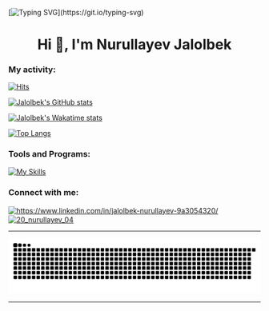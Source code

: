 [![Typing SVG](https://readme-typing-svg.demolab.com?font=Fira+Code&pause=1000&random=false&width=435&lines=Hi+👋+,+I'm+Nurullayev+Jalolbek;PHP+Forewer;Who+wants+to+change+the+world;With+making+fantastic+apps!)](https://git.io/typing-svg)

<h1 align="center">Hi 👋, I'm Nurullayev Jalolbek </h1>




### My activity:
[![Hits](https://hits.sh/github.com/Nurullayev-php.svg)](https://hits.sh/github.com/Nurullayev-php/)


[![Jalolbek's GitHub stats](https://github-readme-stats.vercel.app/api?username=Nurullayev-php&count_private=true&show_icons=true&theme=react)](#)

[![Jalolbek's Wakatime stats](https://github-readme-stats.vercel.app/api/wakatime?username=Nurullayev&layout=compact&theme=react)](https://wakatime.com/@Nurullayev)

[![Top Langs](https://github-readme-stats.vercel.app/api/top-langs/?username=Nurullayev-php&layout=compact&theme=react&langs_count=7)](#)



### Tools and Programs:
[![My Skills](https://skillicons.dev/icons?i=php,python,c,mysql,linux,bash,git,github,html,css,bootstrap,vscode,postman)](https://github.com/Aminovjamshid)





<h3 align="left">Connect with me:</h3>
<p align="left">
<a href="https://www.linkedin.com/in/jalolbek-nurullayev-9a3054320/" target="blank"><img align="center" src="https://raw.githubusercontent.com/rahuldkjain/github-profile-readme-generator/master/src/images/icons/Social/linked-in-alt.svg" alt="https://www.linkedin.com/in/jalolbek-nurullayev-9a3054320/" height="30" width="40" /></a>
<a href="https://www.instagram.com/20_nurullayev_04/" target="blank"><img align="center" src="https://raw.githubusercontent.com/rahuldkjain/github-profile-readme-generator/master/src/images/icons/Social/instagram.svg" alt="20_nurullayev_04" height="30" width="40" /></a>
</p>






---
![snake gif](https://github.com/Nurullayev-php/Nurullayev-php/blob/output/github-contribution-grid-snake.svg)

---
